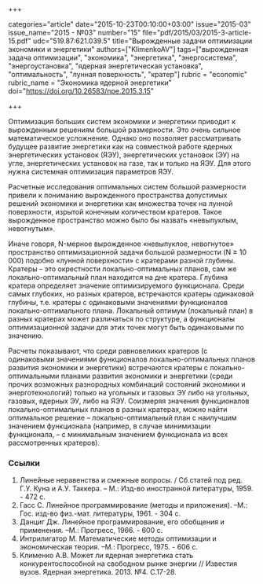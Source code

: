 +++

categories="article"
date="2015-10-23T00:10:00+03:00"
issue="2015-03"
issue_name="2015 - №03"
number="15"
file="pdf/2015/03/2015-3-article-15.pdf"
udc="519.87:621.039.5"
title="Вырожденные задачи оптимизации экономики и энергетики"
authors=["KlimenkoAV"]
tags=["вырожденная задача оптимизации", "экономика", "энергетика", "энергосистема", "энергоустановка", "ядерная энергетическая установка", "оптимальность", "лунная поверхность", "кратер"]
rubric = "economic"
rubric_name = "Экономика ядерной энергетики"
doi="https://doi.org/10.26583/npe.2015.3.15"

+++

Оптимизация больших систем экономики и энергетики приводит к вырожденным решениям большой размерности. Это очень сильное математическое усложнение. Однако оно позволяет рассматривать будущее развитие энергетики как на совместной работе ядерных энергетических установок (ЯЭУ), энергетических установок (ЭУ) на угле, энергетических установок на газе, так и только на ЯЭУ. Для этого нужна системная оптимизация параметров ЯЭУ.

Расчетные исследования оптимальных систем большой размерности привели к пониманию вырожденного пространства допустимых решений экономики и энергетики как множества точек на лунной поверхности, изрытой конечным количеством кратеров. Такое вырожденное пространство можно было бы назвать «невыпуклым, невогнутым».

Иначе говоря, N-мерное вырожденное «невыпуклое, невогнутое» пространство оптимизационной задачи большой размерности (N ≥ 10 000) подобно «лунной поверхности» с кратерами разной глубины. Кратеры – это окрестности локально-оптимальных планов, сам же локально-оптимальный план находится на дне кратера. Глубина кратера определяет значение оптимизируемого функционала. Среди самых глубоких, но разных кратеров, встречаются кратеры одинаковой глубины, т.е. кратеры с одинаковыми значениями функционалов локально-оптимального плана. Локальный оптимум (локальный план) в разных кратерах может различаться по структуре, а функционалы оптимизационной задачи для этих точек могут быть одинаковыми по значению.

Расчеты показывают, что среди равновеликих кратеров (с одинаковыми значениями функционалов локально-оптимальных планов развития экономики и энергетики) встречаются кратеры с локально-оптимальными планами развития экономики и энергетики (среди прочих возможных разнородных комбинаций состояний экономики и энерготехнологий) только на угольных и газовых ЭУ либо на угольных, газовых, ядерных ЭУ, либо на ЯЭУ. Соизмеряя значения функционалов локально-оптимальных планов в разных кратерах, можно найти оптимальное решение – локально-оптимальный план с наилучшим значением функционала (например, в случае минимизации функционала, – с минимальным значением функционала из всех рассмотренных кратеров).

### Ссылки

1. Линейные неравенства и смежные вопросы. / Сб.статей под ред. Г.У. Куна и А.У. Таккера. – М.: Изд-во иностранной литературы, 1959. - 472 с.
2. Гасс С. Линейное программирование (методы и приложения). –М.: Гос. изд-во физ.-мат. литературы, 1961. - 304 с.
3. Данциг Дж. Линейное программирование, его обобщения и применения. –М.: Прогресс, 1966. - 600 с.
4. Интрилигатор М. Математические методы оптимизации и экономическая теория. –М.: Прогресс, 1975. - 606 с.
5. Клименко А.В. Может ли ядерная энергетика стать конкурентоспособной на свободном рынке энергии // Известия вузов. Ядерная энергетика. 2013. №4. С.17-28.